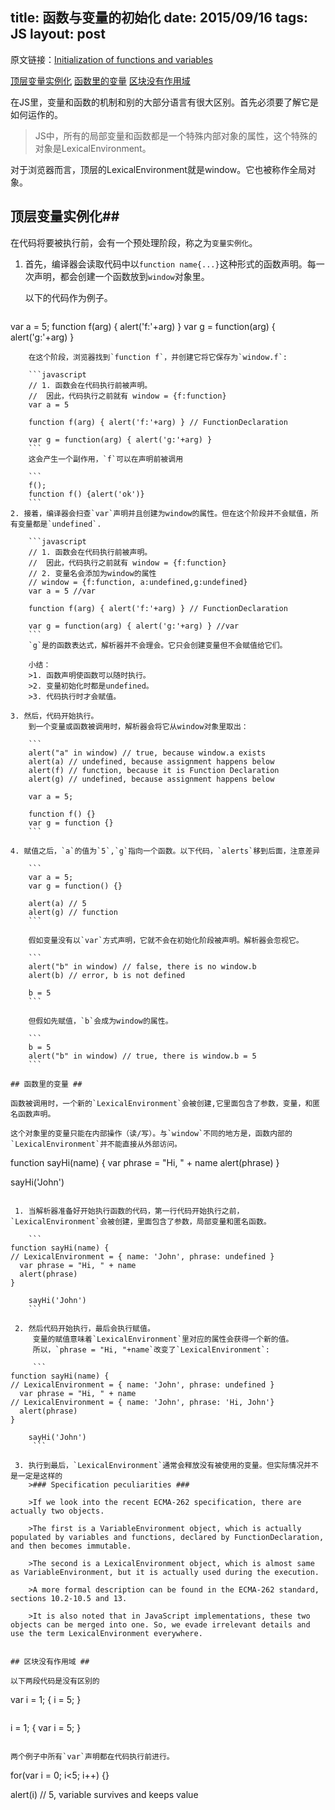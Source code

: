 title: 函数与变量的初始化
date: 2015/09/16
tags: JS
layout: post
---
原文链接：[Initialization of functions and variables](http://javascript.info/tutorial/initialization)

[顶层变量实例化](#顶层变量实例化)
[函数里的变量](#函数里的变量)
[区块没有作用域](#区块没有作用域)

在JS里，变量和函数的机制和别的大部分语言有很大区别。首先必须要了解它是如何运作的。

>JS中，所有的局部变量和函数都是一个特殊内部对象的属性，这个特殊的对象是LexicalEnvironment。

对于浏览器而言，顶层的LexicalEnvironment就是window。它也被称作全局对象。

<!--more-->

## 顶层变量实例化##

在代码将要被执行前，会有一个预处理阶段，称之为`变量实例化`。

1. 首先，编译器会读取代码中以`function name{...}`这种形式的函数声明。每一次声明，都会创建一个函数放到`window`对象里。

	以下的代码作为例子。

	```javascript
var a = 5;
function f(arg) {
	alert('f:'+arg)
	}
var g = function(arg) {
	alert('g:'+arg)
}
```
	在这个阶段，浏览器找到`function f`，并创建它将它保存为`window.f`:

	```javascript
	// 1. 函数会在代码执行前被声明。
	//	因此，代码执行之前就有 window = {f:function}
	var a = 5

	function f(arg) { alert('f:'+arg) } // FunctionDeclaration

	var g = function(arg) { alert('g:'+arg) }
	```
	这会产生一个副作用，`f`可以在声明前被调用

	```
	f();
	function f() {alert('ok')}
	```
2. 接着，编译器会扫查`var`声明并且创建为window的属性。但在这个阶段并不会赋值，所有变量都是`undefined`.

	```javascript
	// 1. 函数会在代码执行前被声明。
	//	因此，代码执行之前就有 window = {f:function}
	// 2. 变量名会添加为window的属性
	// window = {f:function, a:undefined,g:undefined}
	var a = 5 //var

	function f(arg) { alert('f:'+arg) } // FunctionDeclaration

	var g = function(arg) { alert('g:'+arg) } //var
	```
	`g`是的函数表达式，解析器并不会理会。它只会创建变量但不会赋值给它们。

	小结：
	>1. 函数声明使函数可以随时执行。
	>2. 变量初始化时都是undefined。
	>3. 代码执行时才会赋值。

3. 然后，代码开始执行。
	到一个变量或函数被调用时，解析器会将它从window对象里取出：

	```
	alert("a" in window) // true, because window.a exists
	alert(a) // undefined, because assignment happens below
	alert(f) // function, because it is Function Declaration
	alert(g) // undefined, because assignment happens below

	var a = 5;

	function f() {}
	var g = function {}
	```

4. 赋值之后，`a`的值为`5`,`g`指向一个函数。以下代码，`alerts`移到后面，注意差异

	```
	var a = 5;
	var g = function() {}

	alert(a) // 5
	alert(g) // function
	```

	假如变量没有以`var`方式声明，它就不会在初始化阶段被声明。解析器会忽视它。

	```
	alert("b" in window) // false, there is no window.b
	alert(b) // error, b is not defined

	b = 5
	```

	但假如先赋值，`b`会成为window的属性。

	```
	b = 5
	alert("b" in window) // true, there is window.b = 5
	```

## 函数里的变量 ##

函数被调用时，一个新的`LexicalEnvironment`会被创建,它里面包含了参数，变量，和匿名函数声明。

这个对象里的变量只能在内部操作（读/写）。与`window`不同的地方是，函数内部的`LexicalEnvironment`并不能直接从外部访问。

```
function sayHi(name) {
  var phrase = "Hi, " + name
  alert(phrase)
}

sayHi('John')
```

 1. 当解析器准备好开始执行函数的代码，第一行代码开始执行之前，`LexicalEnvironment`会被创建，里面包含了参数，局部变量和匿名函数。

 	```
function sayHi(name) {
// LexicalEnvironment = { name: 'John', phrase: undefined }
  var phrase = "Hi, " + name
  alert(phrase)
}

	sayHi('John')
 	```

 2. 然后代码开始执行，最后会执行赋值。
 	 变量的赋值意味着`LexicalEnvironment`里对应的属性会获得一个新的值。
 	 所以，`phrase = "Hi, "+name`改变了`LexicalEnvironment`:

 	 ```
function sayHi(name) {
// LexicalEnvironment = { name: 'John', phrase: undefined }
  var phrase = "Hi, " + name
// LexicalEnvironment = { name: 'John', phrase: 'Hi, John'}
  alert(phrase)
}

	sayHi('John')
 	 ```

 3. 执行到最后，`LexicalEnvironment`通常会释放没有被使用的变量。但实际情况并不是一定是这样的
 	>### Specification peculiarities ###

 	>If we look into the recent ECMA-262 specification, there are actually two objects.

	>The first is a VariableEnvironment object, which is actually populated by variables and functions, declared by FunctionDeclaration, and then becomes immutable.

	>The second is a LexicalEnvironment object, which is almost same as VariableEnvironment, but it is actually used during the execution.

	>A more formal description can be found in the ECMA-262 standard, sections 10.2-10.5 and 13.

	>It is also noted that in JavaScript implementations, these two objects can be merged into one. So, we evade irrelevant details and use the term LexicalEnvironment everywhere.


## 区块没有作用域 ##

以下两段代码是没有区别的

```
var i = 1;
{
	i = 5;
}
```

```
 i = 1;
{
	var i = 5;
}
```

两个例子中所有`var`声明都在代码执行前进行。

```
for(var i = 0; i<5; i++) {}

alert(i) // 5, variable survives and keeps value
```
